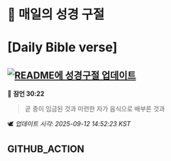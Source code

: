 # 🙏 매일의 성경 구절
# [Daily Bible verse]
## [![README에 성경구절 업데이트](https://github.com/DONGSUKA/first_test/actions/workflows/update-readme-bible.yml/badge.svg)](https://github.com/DONGSUKA/first_test/actions/workflows/update-readme-bible.yml)
<!-- START_BIBLE_VERSE -->
📖 **잠언 30:22**
> 곧 종이 임금된 것과 미련한 자가 음식으로 배부른 것과

🕊️ _업데이트 시각: 2025-09-12 14:52:23 KST_
  <!-- END_BIBLE_VERSE -->
## GITHUB_ACTION
